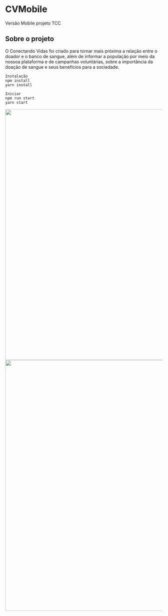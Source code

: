 # CVMobile
Versão Mobile projeto TCC

## Sobre o projeto

O Conectando Vidas foi criado para tornar mais próxima a relação entre o doador e o banco de sangue, além de informar a população por meio da nossoa plataforma e de campanhas voluntárias, sobre a importância da doação de sangue e seus benefícios para a sociedade.

````
Instalação
npm install
yarn install

````

````
Iniciar
npm run start
yarn start

````
<img align="center" width="800px" src="https://user-images.githubusercontent.com/55901431/101705011-c4edee00-3a64-11eb-87b4-999105906c52.gif"/>
<img align="center" width="800px" src="https://user-images.githubusercontent.com/55901431/101705013-c61f1b00-3a64-11eb-8e42-ac89591c9c18.gif"/>
